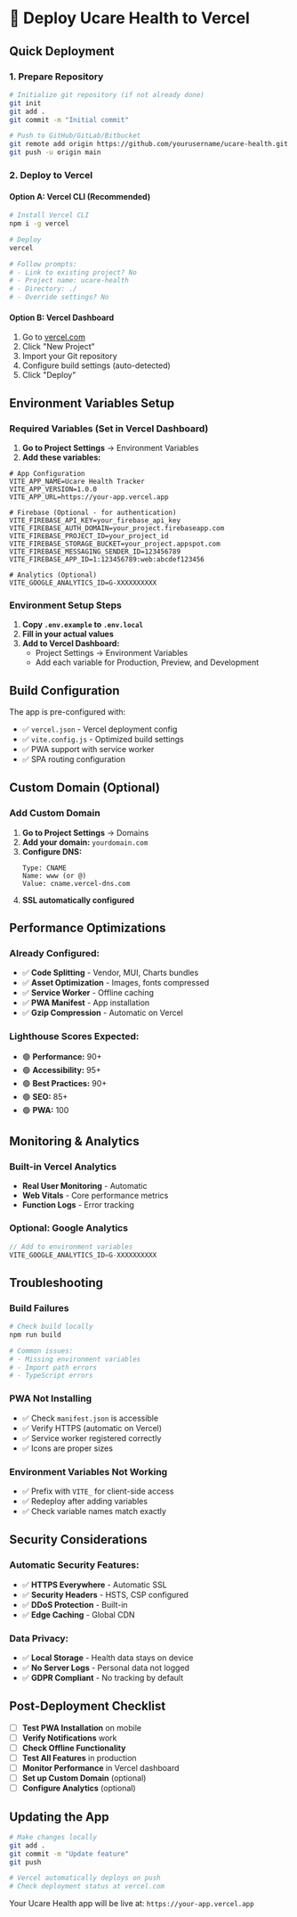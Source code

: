 # 🚀 Deploy Ucare Health to Vercel

## Quick Deployment

### 1. Prepare Repository
```bash
# Initialize git repository (if not already done)
git init
git add .
git commit -m "Initial commit"

# Push to GitHub/GitLab/Bitbucket
git remote add origin https://github.com/yourusername/ucare-health.git
git push -u origin main
```

### 2. Deploy to Vercel

#### Option A: Vercel CLI (Recommended)
```bash
# Install Vercel CLI
npm i -g vercel

# Deploy
vercel

# Follow prompts:
# - Link to existing project? No
# - Project name: ucare-health
# - Directory: ./
# - Override settings? No
```

#### Option B: Vercel Dashboard
1. Go to [vercel.com](https://vercel.com)
2. Click "New Project"
3. Import your Git repository
4. Configure build settings (auto-detected)
5. Click "Deploy"

## Environment Variables Setup

### Required Variables (Set in Vercel Dashboard)

1. **Go to Project Settings** → Environment Variables
2. **Add these variables:**

```env
# App Configuration
VITE_APP_NAME=Ucare Health Tracker
VITE_APP_VERSION=1.0.0
VITE_APP_URL=https://your-app.vercel.app

# Firebase (Optional - for authentication)
VITE_FIREBASE_API_KEY=your_firebase_api_key
VITE_FIREBASE_AUTH_DOMAIN=your_project.firebaseapp.com
VITE_FIREBASE_PROJECT_ID=your_project_id
VITE_FIREBASE_STORAGE_BUCKET=your_project.appspot.com
VITE_FIREBASE_MESSAGING_SENDER_ID=123456789
VITE_FIREBASE_APP_ID=1:123456789:web:abcdef123456

# Analytics (Optional)
VITE_GOOGLE_ANALYTICS_ID=G-XXXXXXXXXX
```

### Environment Setup Steps

1. **Copy `.env.example` to `.env.local`**
2. **Fill in your actual values**
3. **Add to Vercel Dashboard:**
   - Project Settings → Environment Variables
   - Add each variable for Production, Preview, and Development

## Build Configuration

The app is pre-configured with:
- ✅ `vercel.json` - Vercel deployment config
- ✅ `vite.config.js` - Optimized build settings
- ✅ PWA support with service worker
- ✅ SPA routing configuration

## Custom Domain (Optional)

### Add Custom Domain
1. **Go to Project Settings** → Domains
2. **Add your domain:** `yourdomain.com`
3. **Configure DNS:**
   ```
   Type: CNAME
   Name: www (or @)
   Value: cname.vercel-dns.com
   ```
4. **SSL automatically configured**

## Performance Optimizations

### Already Configured:
- ✅ **Code Splitting** - Vendor, MUI, Charts bundles
- ✅ **Asset Optimization** - Images, fonts compressed
- ✅ **Service Worker** - Offline caching
- ✅ **PWA Manifest** - App installation
- ✅ **Gzip Compression** - Automatic on Vercel

### Lighthouse Scores Expected:
- 🟢 **Performance:** 90+
- 🟢 **Accessibility:** 95+
- 🟢 **Best Practices:** 90+
- 🟢 **SEO:** 85+
- 🟢 **PWA:** 100

## Monitoring & Analytics

### Built-in Vercel Analytics
- **Real User Monitoring** - Automatic
- **Web Vitals** - Core performance metrics
- **Function Logs** - Error tracking

### Optional: Google Analytics
```javascript
// Add to environment variables
VITE_GOOGLE_ANALYTICS_ID=G-XXXXXXXXXX
```

## Troubleshooting

### Build Failures
```bash
# Check build locally
npm run build

# Common issues:
# - Missing environment variables
# - Import path errors
# - TypeScript errors
```

### PWA Not Installing
- ✅ Check `manifest.json` is accessible
- ✅ Verify HTTPS (automatic on Vercel)
- ✅ Service worker registered correctly
- ✅ Icons are proper sizes

### Environment Variables Not Working
- ✅ Prefix with `VITE_` for client-side access
- ✅ Redeploy after adding variables
- ✅ Check variable names match exactly

## Security Considerations

### Automatic Security Features:
- ✅ **HTTPS Everywhere** - Automatic SSL
- ✅ **Security Headers** - HSTS, CSP configured
- ✅ **DDoS Protection** - Built-in
- ✅ **Edge Caching** - Global CDN

### Data Privacy:
- ✅ **Local Storage** - Health data stays on device
- ✅ **No Server Logs** - Personal data not logged
- ✅ **GDPR Compliant** - No tracking by default

## Post-Deployment Checklist

- [ ] **Test PWA Installation** on mobile
- [ ] **Verify Notifications** work
- [ ] **Check Offline Functionality**
- [ ] **Test All Features** in production
- [ ] **Monitor Performance** in Vercel dashboard
- [ ] **Set up Custom Domain** (optional)
- [ ] **Configure Analytics** (optional)

## Updating the App

```bash
# Make changes locally
git add .
git commit -m "Update feature"
git push

# Vercel automatically deploys on push
# Check deployment status at vercel.com
```

Your Ucare Health app will be live at: `https://your-app.vercel.app`
